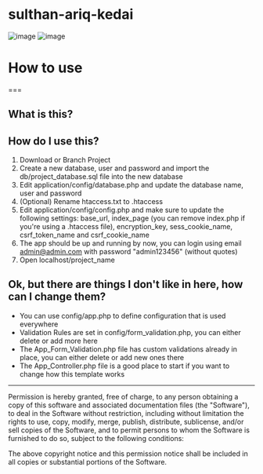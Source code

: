 # sulthan-ariq-kedai
![image](https://user-images.githubusercontent.com/58357765/220168268-310a1cc1-9a96-4a18-af2b-25c4b1808bb4.png)
![image](https://user-images.githubusercontent.com/58357765/220168396-82721621-d2e8-469f-8587-9c5f2764a48c.png)


# How to use
===

What is this?
---

How do I use this?
---
1. Download or Branch Project
2. Create a new database, user and password and import the db/project_database.sql file into the new database
3. Edit application/config/database.php and update the database name, user and password
4. (Optional) Rename htaccess.txt to .htaccess
5. Edit application/config/config.php and make sure to update the following settings: base\_url, index\_page (you can remove index.php if you're using a .htaccess file), encryption\_key, sess\_cookie\_name, csrf\_token\_name and csrf\_cookie\_name
6. The app should be up and running by now, you can login using email admin@admin.com with password "admin123456" (without quotes)
7. Open localhost/project_name

Ok, but there are things I don't like in here, how can I change them?
---
- You can use config/app.php to define configuration that is used everywhere
- Validation Rules are set in config/form\_validation.php, you can either delete or add more here
- The App\_Form\_Validation.php file has custom validations already in place, you can either delete or add new ones there
- The App_Controller.php file is a good place to start if you want to change how this template works


---


Permission is hereby granted, free of charge, to any person obtaining a copy of this software and associated documentation files (the "Software"), to deal in the Software without restriction, including without limitation the rights to use, copy, modify, merge, publish, distribute, sublicense, and/or sell copies of the Software, and to permit persons to whom the Software is furnished to do so, subject to the following conditions:

The above copyright notice and this permission notice shall be included in all copies or substantial portions of the Software.
